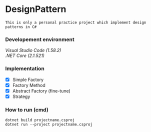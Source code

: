 # DesignPattern
	This is only a personal practice project which implement design patterns in C#

### Developement environment

*Visual Studio Code (1.58.2)*  
*.NET Core (2.1.521)*

### Implementation

- [x] Simple Factory
- [x] Factory Method
- [x] Abstract Factory (fine-tune)
- [x] Strategy

### How to run (cmd)

	dotnet build projectname.csproj  
	dotnet run --project projectname.csproj